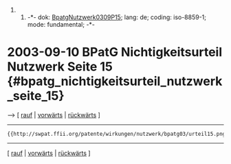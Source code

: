 1.  1.  -\*- dok:
        [BpatgNutzwerk0309P15](BpatgNutzwerk0309P15 "wikilink"); lang:
        de; coding: iso-8859-1; mode: fundamental; -\*-

# 2003-09-10 BPatG Nichtigkeitsurteil Nutzwerk Seite 15 {#bpatg_nichtigkeitsurteil_nutzwerk_seite_15}

\--\> \[ [ rauf](BpatgNutzwerk0309De "wikilink") \| [
vorwärts](BpatgNutzwerk0309P16De "wikilink") \| [
rückwärts](BpatgNutzwerk0309P14De "wikilink") \]

------------------------------------------------------------------------

```{=mediawiki}
{{http://swpat.ffii.org/patente/wirkungen/nutzwerk/bpatg03/urteil15.png}}
```

------------------------------------------------------------------------

\[ [ rauf](BpatgNutzwerk0309De "wikilink") \| [
vorwärts](BpatgNutzwerk0309P16De "wikilink") \| [
rückwärts](BpatgNutzwerk0309P14De "wikilink") \]
